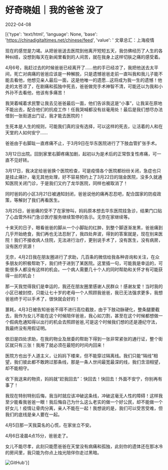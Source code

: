 # 好奇晓姐｜我的爸爸 没了

2022-04-08

[{'type': 'text/html', 'language': None, 'base': 'https://chinadigitaltimes.net/chinese/feed', 'value': ' 文章总汇：上海疫情

现在的感觉是力竭。从把爸爸送去医院到他离开短短五天，我仿佛经历了人生的各种纠结，没想到每天在新闻里看到的人间苦，就在我身上这样切肤之痛的感受着。

4月6号，我赶过去的时候爸爸已经离开了……他的手已经凉了，我把他送去太平间，死亡对病痛的爸爸应该是一种解脱，只是遗憾爸爸走前一直叫我和我儿子能不能去看他，他想见亲人最后一面，这是他唯一的遗愿…这将成为我一生的遗憾！他走的太苍凉了，在剧痛和孤独中死去，爸爸做完手术神智不清，可能还以为我和小外孙不去看他，他该有多痛苦！

我哭着喊着求民警让我去见爸爸最后一面，他们告诉我这是“小事”，让我呆在原地不能出去，配合他们的抗疫工作！任我哭喊都没有丝毫用处！最后是我们想尽办法借到一张街道出门证，我才能去医院的！

生死本是人生的规则，可能我们真的没有选择，可以这样的死去，让活着的人和在天堂的人如何安宁……

爸爸由于右脚趾一直疼痛不止，于3月9日在华东医院进行了下肢血管扩张手术。

3月12日出院。回到家里右脚疼痛加剧，起初以为是术后的正常恢复性疼痛，可一直不见好转。

3月17日，我决定给爸爸换个医院检查，可是疫情各个医院都纷纷关闭，急症也只是挂止痛针，毫无其他处理，好不容易预约上了3月22日的瑞金医院，没多久就通知医院关闭门诊，于是我们又约了龙华医院，同样也被取消了！

同时爸妈的小区3月21日被通知封闭，爸爸说他的痛再忍忍吧，配合国家的防疫政策，等解封了我们再看医生。

3月25日，爸爸痛的受不了在家惨叫，妈妈原本想去华东医院挂急诊，结果门口贴了心血管外科门急诊医疗服务继续暂停的告示。无奈在家继续等。

十来天的日子，眼看爸爸的脚从一个小脚趾的红肿，到整个脚逐渐发黑，爸爸痛到几乎开始绝食，我们再也无法忍耐了，我四处奔波，得到的答案就是，现在别来医院！我们不接收病人住院，无法进行治疗，更别说手术了，没有医生，没有病房，没有医疗资源！

无奈，4月2日我在朋友圈进行了求助，几百条的微信给我各种咨询和关注，在众多朋友的积极帮助下，我们终于进到了某医院。这里插一句，可能我是幸运的，可能很多人都没有这样的机会。一个病人需要几十个人的同时帮助和关怀才有可能获得一丝的机会！

那一天我觉得我们是幸运的，我还在朋友圈里感谢人民群众！感谢友爱！当时我的小区已被封控，只能让七十岁的老母一个人照顾我爸爸，我已无法强求更多，我想爸爸终于可以手术了，很快就会好的！

噩耗，4月3日被告知爸爸不得不进行高位截肢，由于下肢动脉硬化，整条腿要截去，我作为女儿不能在这个时候陪伴爸爸，我心如刀割，甚至在这个时候都想做一个假病危通知得以出行的机会去照顾爸爸,可是这个时候我们想的还是遵纪守法，我最终没有用假证明。

依旧是四处求助，在我的物业及居委的帮助下得到一张非常紧张的通行证，整个街区就只有三张！我用了就必须在最短的时间内回来！

医院方也出于人道主义，让妈妈下楼来，但不能穿过隔离线。我们只能“隔线”相望，我们彼此都不敢跨过那条线，那是一条人世间最宽最深的线，我们含泪相望，却不能相守。

收下我送来的物资，妈妈就“赶我回去”：快回去！快回去！外面不安宁，你别再有事了！

我现在特别特别后悔，我当时就应该冲破这条线，冲破这毫无人性的障碍！这样我至少能看我爸爸一眼！我后悔自己为什么这么老实的做一个好公民，却不能做一个好女儿！疫情让骨肉分离，亲人不能在一起！我想说的是，我们可以受苦受难，但我们的底线是亲人要在一起。

4月5日那一天我莫名的心慌，在家坐立不安。

4月6日凌晨4点15分，爸爸走了。

女儿不能尽孝，此刻只能愿爸爸在天堂没有病痛和孤独，此刻你的遗体还在那冰冷的房间里，我只能为你点上烛光陪伴你走过黑暗。

![GitHub](https://chinadigitaltimes.net/chinese/files/2022/04/post-679210-624f9827cfca7.)'}]
